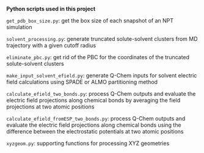 **Python scripts used in this project**

`get_pdb_box_size.py`: get the box size of each snapshot of an NPT simulation

`solvent_processing.py`: generate truncated solute-solvent clusters from MD trajectory with a given cutoff radius

`eliminate_pbc.py`: get rid of the PBC for the coordinates of the truncated solute-solvent clusters

`make_input_solvent_efield.py`: generate Q-Chem inputs for solvent electric field calculations using SPADE or ALMO partitioning method

`calculate_efield_two_bonds.py`: process Q-Chem outputs and evaluate the electric field projections along chemical bonds by averaging the field projections at two atomic positions

`calculate_efield_fromESP_two_bonds.py`: process Q-Chem outputs and evaluate the electric field projections along chemical bonds using the difference between the electrostatic potentials at two atomic positions

`xyzgeom.py`: supporting functions for processing XYZ geometries
